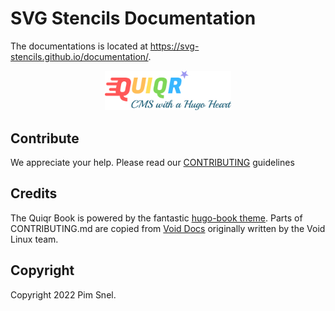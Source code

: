 # SVG Stencils Documentation

The documentations is located at <https://svg-stencils.github.io/documentation/>.

<center><img src="static/logo-banner.svg" width=40% /></center>

## Contribute

We appreciate your help. Please read our [CONTRIBUTING](CONTRIBUTING.md) guidelines

## Credits

The Quiqr Book is powered by the fantastic [hugo-book theme](https://github.com/alex-shpak/hugo-book).
Parts of CONTRIBUTING.md are copied from
[Void Docs](https://github.com/void-linux/void-docs) originally written by the Void Linux
team.

## Copyright

Copyright 2022 Pim Snel.
